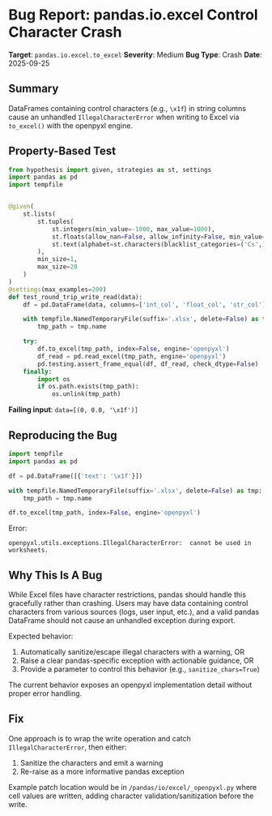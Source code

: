 # Bug Report: pandas.io.excel Control Character Crash

**Target**: `pandas.io.excel.to_excel`
**Severity**: Medium
**Bug Type**: Crash
**Date**: 2025-09-25

## Summary

DataFrames containing control characters (e.g., `\x1f`) in string columns cause an unhandled `IllegalCharacterError` when writing to Excel via `to_excel()` with the openpyxl engine.

## Property-Based Test

```python
from hypothesis import given, strategies as st, settings
import pandas as pd
import tempfile


@given(
    st.lists(
        st.tuples(
            st.integers(min_value=-1000, max_value=1000),
            st.floats(allow_nan=False, allow_infinity=False, min_value=-1e6, max_value=1e6),
            st.text(alphabet=st.characters(blacklist_categories=('Cs',)), min_size=0, max_size=50)
        ),
        min_size=1,
        max_size=20
    )
)
@settings(max_examples=200)
def test_round_trip_write_read(data):
    df = pd.DataFrame(data, columns=['int_col', 'float_col', 'str_col'])

    with tempfile.NamedTemporaryFile(suffix='.xlsx', delete=False) as tmp:
        tmp_path = tmp.name

    try:
        df.to_excel(tmp_path, index=False, engine='openpyxl')
        df_read = pd.read_excel(tmp_path, engine='openpyxl')
        pd.testing.assert_frame_equal(df, df_read, check_dtype=False)
    finally:
        import os
        if os.path.exists(tmp_path):
            os.unlink(tmp_path)
```

**Failing input**: `data=[(0, 0.0, '\x1f')]`

## Reproducing the Bug

```python
import tempfile
import pandas as pd

df = pd.DataFrame([{'text': '\x1f'}])

with tempfile.NamedTemporaryFile(suffix='.xlsx', delete=False) as tmp:
    tmp_path = tmp.name

df.to_excel(tmp_path, index=False, engine='openpyxl')
```

Error:
```
openpyxl.utils.exceptions.IllegalCharacterError:  cannot be used in worksheets.
```

## Why This Is A Bug

While Excel files have character restrictions, pandas should handle this gracefully rather than crashing. Users may have data containing control characters from various sources (logs, user input, etc.), and a valid pandas DataFrame should not cause an unhandled exception during export.

Expected behavior:
1. Automatically sanitize/escape illegal characters with a warning, OR
2. Raise a clear pandas-specific exception with actionable guidance, OR
3. Provide a parameter to control this behavior (e.g., `sanitize_chars=True`)

The current behavior exposes an openpyxl implementation detail without proper error handling.

## Fix

One approach is to wrap the write operation and catch `IllegalCharacterError`, then either:
1. Sanitize the characters and emit a warning
2. Re-raise as a more informative pandas exception

Example patch location would be in `/pandas/io/excel/_openpyxl.py` where cell values are written, adding character validation/sanitization before the write.